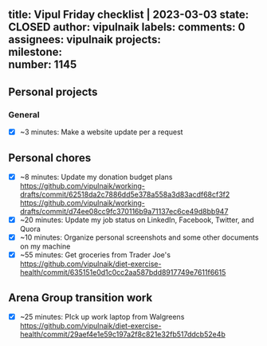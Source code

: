 title:	Vipul Friday checklist | 2023-03-03
state:	CLOSED
author:	vipulnaik
labels:	
comments:	0
assignees:	vipulnaik
projects:	
milestone:	
number:	1145
--
## Personal projects

### General

- [x] ~3 minutes: Make a website update per a request

## Personal chores

- [x] ~8 minutes: Update my donation budget plans https://github.com/vipulnaik/working-drafts/commit/62518da2c7886dd5e378a558a3d83acdf68cf3f2 https://github.com/vipulnaik/working-drafts/commit/d74ee08cc9fc370116b9a71137ec6ce49d8bb947
- [x] ~20 minutes: Update my job status on LinkedIn, Facebook, Twitter, and Quora
- [x] ~10 minutes: Organize personal screenshots and some other documents on my machine
- [x] ~55 minutes: Get groceries from Trader Joe's https://github.com/vipulnaik/diet-exercise-health/commit/635151e0d1c0cc2aa587bdd8917749e7611f6615 

## Arena Group transition work

- [x] ~25 minutes: PIck up work laptop from Walgreens https://github.com/vipulnaik/diet-exercise-health/commit/29aef4e1e59c197a2f8c821e32fb517ddcb52e4b
